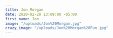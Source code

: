 ```yaml
---
title: Jon Morgan
date: 2020-02-20 13:09:00 -05:00
first_name: Jon
image: "/uploads/Jon%20Morgan.jpg"
crazy_image: "/uploads/Jon%20Morgan%20Fun.jpg"
---
```


